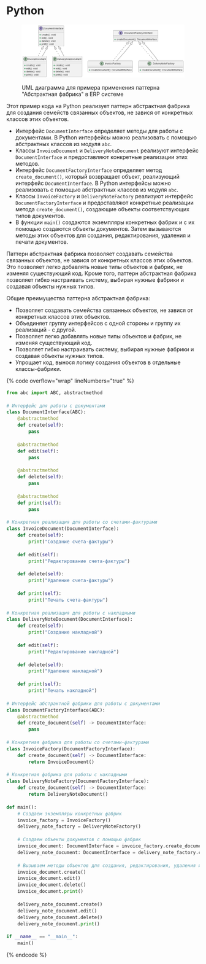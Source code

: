 # Python

<figure><img src="../../../../../.gitbook/assets/image (2) (1) (1) (1).png" alt=""><figcaption><p>UML диаграмма для примера применения паттерна "Абстрактная фабрика" в ERP системе</p></figcaption></figure>

Этот пример кода на Python реализует паттерн абстрактная фабрика для создания семейств связанных объектов, не завися от конкретных классов этих объектов.

* Интерфейс `DocumentInterface` определяет методы для работы с документами. В Python интерфейсы можно реализовать с помощью абстрактных классов из модуля `abc`.
* Классы `InvoiceDocument` и `DeliveryNoteDocument` реализуют интерфейс `DocumentInterface` и предоставляют конкретные реализации этих методов.
* Интерфейс `DocumentFactoryInterface` определяет метод `create_document()`, который возвращает объект, реализующий интерфейс `DocumentInterface`. В Python интерфейсы можно реализовать с помощью абстрактных классов из модуля `abc`.
* Классы `InvoiceFactory` и `DeliveryNoteFactory` реализуют интерфейс `DocumentFactoryInterface` и предоставляют конкретные реализации метода `create_document()`, создающие объекты соответствующих типов документов.
* В функции `main()` создаются экземпляры конкретных фабрик и с их помощью создаются объекты документов. Затем вызываются методы этих объектов для создания, редактирования, удаления и печати документов.

Паттерн абстрактная фабрика позволяет создавать семейства связанных объектов, не завися от конкретных классов этих объектов. Это позволяет легко добавлять новые типы объектов и фабрик, не изменяя существующий код. Кроме того, паттерн абстрактная фабрика позволяет гибко настраивать систему, выбирая нужные фабрики и создавая объекты нужных типов.

Общие преимущества паттерна абстрактная фабрика:

* Позволяет создавать семейства связанных объектов, не завися от конкретных классов этих объектов.
* Объединяет группу интерфейсов с одной стороны и группу их реализаций - с другой.
* Позволяет легко добавлять новые типы объектов и фабрик, не изменяя существующий код.
* Позволяет гибко настраивать систему, выбирая нужные фабрики и создавая объекты нужных типов.
* Упрощает код, вынося логику создания объектов в отдельные классы-фабрики.

{% code overflow="wrap" lineNumbers="true" %}
```python
from abc import ABC, abstractmethod

# Интерфейс для работы с документами
class DocumentInterface(ABC):
    @abstractmethod
    def create(self):
        pass

    @abstractmethod
    def edit(self):
        pass

    @abstractmethod
    def delete(self):
        pass

    @abstractmethod
    def print(self):
        pass

# Конкретная реализация для работы со счетами-фактурами
class InvoiceDocument(DocumentInterface):
    def create(self):
        print("Создание счета-фактуры")

    def edit(self):
        print("Редактирование счета-фактуры")

    def delete(self):
        print("Удаление счета-фактуры")

    def print(self):
        print("Печать счета-фактуры")

# Конкретная реализация для работы с накладными
class DeliveryNoteDocument(DocumentInterface):
    def create(self):
        print("Создание накладной")

    def edit(self):
        print("Редактирование накладной")

    def delete(self):
        print("Удаление накладной")

    def print(self):
        print("Печать накладной")

# Интерфейс абстрактной фабрики для работы с документами
class DocumentFactoryInterface(ABC):
    @abstractmethod
    def create_document(self) -> DocumentInterface:
        pass

# Конкретная фабрика для работы со счетами-фактурами
class InvoiceFactory(DocumentFactoryInterface):
    def create_document(self) -> DocumentInterface:
        return InvoiceDocument()

# Конкретная фабрика для работы с накладными
class DeliveryNoteFactory(DocumentFactoryInterface):
    def create_document(self) -> DocumentInterface:
        return DeliveryNoteDocument()

def main():
    # Создаем экземпляры конкретных фабрик
    invoice_factory = InvoiceFactory()
    delivery_note_factory = DeliveryNoteFactory()

    # Создаем объекты документов с помощью фабрик
    invoice_document: DocumentInterface = invoice_factory.create_document()
    delivery_note_document: DocumentInterface = delivery_note_factory.create_document()

    # Вызываем методы объектов для создания, редактирования, удаления и печати документов
    invoice_document.create()
    invoice_document.edit()
    invoice_document.delete()
    invoice_document.print()

    delivery_note_document.create()
    delivery_note_document.edit()
    delivery_note_document.delete()
    delivery_note_document.print()

if __name__ == "__main__":
    main()
```
{% endcode %}
